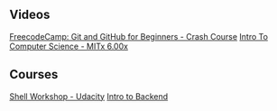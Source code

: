 ## Videos
[FreecodeCamp: Git and GitHub for Beginners - Crash Course](https://www.youtube.com/watch?v=RGOj5yH7evk)
[Intro To Computer Science - MITx 6.00x](https://www.youtube.com/playlist?list=PLOH1yQDlHYlkk9-JqQiyGmatxIzcuXB06) 

## Courses
[Shell Workshop - Udacity](https://www.udacity.com/course/shell-workshop--ud206)
[Intro to Backend](https://www.udacity.com/course/intro-to-backend--ud171)